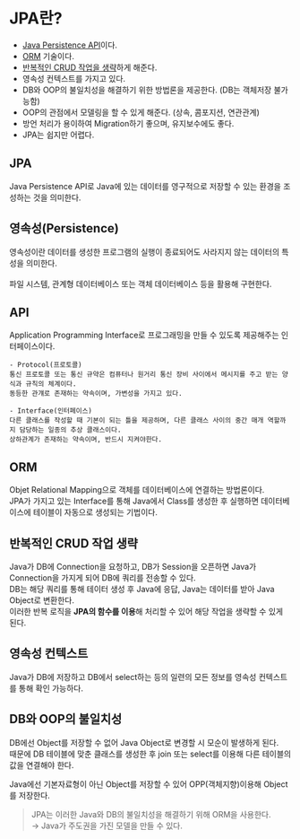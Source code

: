 # JPA란?
* [Java Persistence API](https://github.com/elilly00/TIL/blob/main/Spring/01.Spring%20Boot.md#jpa)이다.
* [ORM](https://github.com/elilly00/TIL/blob/main/Spring/01.Spring%20Boot.md#orm) 기술이다.
* [반복적인 CRUD 작업을 생략](https://github.com/elilly00/TIL/blob/main/Spring/01.Spring%20Boot.md#%EB%B0%98%EB%B3%B5%EC%A0%81%EC%9D%B8-crud-%EC%9E%91%EC%97%85-%EC%83%9D%EB%9E%B5)하게 해준다.
* 영속성 컨텍스트를 가지고 있다.
* DB와 OOP의 불일치성을 해결하기 위한 방법론을 제공한다. (DB는 객체저장 불가능함)
* OOP의 관점에서 모델링을 할 수 있게 해준다. (상속, 콤포지션, 연관관계)
* 방언 처리가 용이하여 Migration하기 좋으며, 유지보수에도 좋다.
* JPA는 쉽지만 어렵다.

## JPA
Java Persistence API로 Java에 있는 데이터를 영구적으로 저장할 수 있는 환경을 조성하는 것을 의미한다.

## 영속성(Persistence)
영속성이란 데이터를 생성한 프로그램의 실행이 종료되어도 사라지지 않는 데이터의 특성을 의미한다. <br/><br/>
파일 시스템, 관계형 데이터베이스 또는 객체 데이터베이스 등을 활용해 구현한다.

## API
Application Programming Interface로 프로그래밍을 만들 수 있도록 제공해주는 인터페이스이다.

```
- Protocol(프로토콜)
통신 프로토콜 또는 통신 규약은 컴퓨터나 원거리 통신 장비 사이에서 메시지를 주고 받는 양식과 규칙의 체계이다. 
동등한 관걔로 존재하는 약속이며, 가변성을 가지고 있다.

- Interface(인터페이스)
다른 클래스를 작성할 때 기본이 되는 틀을 제공하며, 다른 클래스 사이의 중간 매개 역할까지 담당하는 일종의 추상 클래스이다.
상하관계가 존재하는 약속이며, 반드시 지켜야한다.
```

## ORM
Objet Relational Mapping으로 객체를 데이터베이스에 연결하는 방법론이다. <br/>
JPA가 가지고 있는 Interface를 통해 Java에서 Class를 생성한 후 실행하면 데이터베이스에 테이블이 자동으로 생성되는 기법이다.

## 반복적인 CRUD 작업 생략
Java가 DB에 Connection을 요청하고, DB가 Session을 오픈하면 Java가 Connection을 가지게 되어 DB에 쿼리를 전송할 수 있다. <br/> 
DB는 해당 쿼리를 통해 테이터 생성 후 Java에 응답, Java는 데이터를 받아 Java Object로 변환한다. <br/>
이러한 반복 로직을 <b>JPA의 함수를 이용</b>해 처리할 수 있어 해당 작업을 생략할 수 있게 된다.

## 영속성 컨텍스트
Java가 DB에 저장하고 DB에서 select하는 등의 일련의 모든 정보를 영속성 컨텍스트를 통해 확인 가능하다.

## DB와 OOP의 불일치성
DB에선 Object를 저장할 수 없어 Java Object로 변경할 시 모순이 발생하게 된다. <br/>
때문에 DB 테이블에 맞춘 클래스를 생성한 후 join 또는 select를 이용해 다른 테이블의 값을 연결해야 한다.<br/>

Java에선 기본자료형이 아닌 Object를 저장할 수 있어 OPP(객체지향)이용해 Object를 저장한다. <br/>

> JPA는 이러한 Java와 DB의 불일치성을 해결하기 위해 ORM을 사용한다. <br/>
→ Java가 주도권을 가진 모델을 만들 수 있다. <br/>




